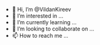 - 👋 Hi, I’m @VildanKireev
- 👀 I’m interested in ...
- 🌱 I’m currently learning ...
- 💞️ I’m looking to collaborate on ...
- 📫 How to reach me ...

<!---
VildanKireev/VildanKireev is a ✨ special ✨ repository because its `README.md` (this file) appears on your GitHub profile.
You can click the Preview link to take a look at your changes.
--->
